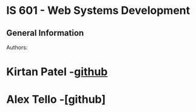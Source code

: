 # IS 601 - Web Systems Development
## General Information
Authors:
# Kirtan Patel -[github](https://github.com/kpp46/HowTheInternetWorks)
# Alex Tello -[github]
